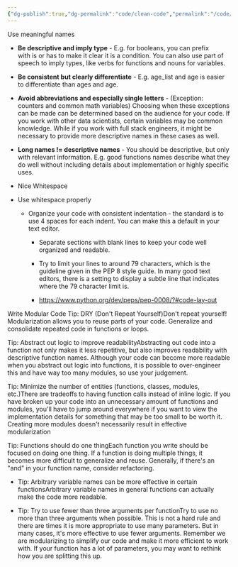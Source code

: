 ```yaml
---
{"dg-publish":true,"dg-permalink":"code/clean-code","permalink":"/code/clean-code/"}
---
```



 Use meaningful names
 - **Be descriptive and imply type** - E.g. for booleans, you can prefix with is or has to make it clear it is a condition. You can also use part of speech to imply types, like verbs for functions and nouns for variables.

 - **Be consistent but clearly differentiate** - E.g. age_list and age is easier to differentiate than ages and age.

 - **Avoid abbreviations and especially single letters** - (Exception: counters and common math variables) Choosing when these exceptions can be made can be determined based on the audience for your code. If you work with other data scientists, certain variables may be common knowledge. While if you work with full stack engineers, it might be necessary to provide more descriptive names in these cases as well.

 - **Long names != descriptive names** - You should be descriptive, but only with relevant information. E.g. good functions names describe what they do well without including details about implementation or highly specific uses.

- Nice Whitespace
 - Use whitespace properly
	 - Organize your code with consistent indentation - the standard is to use 4 spaces for each indent. You can make this a default in your text editor.

		 - Separate sections with blank lines to keep your code well organized and readable.

		 - Try to limit your lines to around 79 characters, which is the guideline given in the PEP 8 style guide. In many good text editors, there is a setting to display a subtle line that indicates where the 79 character limit is.

		 - https://www.python.org/dev/peps/pep-0008/?#code-lay-out

Write Modular Code
Tip: DRY (Don't Repeat Yourself)Don't repeat yourself! Modularization allows you to reuse parts of your code. Generalize and consolidate repeated code in functions or loops.

Tip: Abstract out logic to improve readabilityAbstracting out code into a function not only makes it less repetitive, but also improves readability with descriptive function names. Although your code can become more readable when you abstract out logic into functions, it is possible to over-engineer this and have way too many modules, so use your judgement.

Tip: Minimize the number of entities (functions, classes, modules, etc.)There are tradeoffs to having function calls instead of inline logic. If you have broken up your code into an unnecessary amount of functions and modules, you'll have to jump around everywhere if you want to view the implementation details for something that may be too small to be worth it. Creating more modules doesn't necessarily result in effective modularization

Tip: Functions should do one thingEach function you write should be focused on doing one thing. If a function is doing multiple things, it becomes more difficult to generalize and reuse. Generally, if there's an "and" in your function name, consider refactoring.

- Tip: Arbitrary variable names can be more effective in certain functionsArbitrary variable names in general functions can actually make the code more readable.

- Tip: Try to use fewer than three arguments per functionTry to use no more than three arguments when possible. This is not a hard rule and there are times it is more appropriate to use many parameters. But in many cases, it's more effective to use fewer arguments. Remember we are modularizing to simplify our code and make it more efficient to work with. If your function has a lot of parameters, you may want to rethink how you are splitting this up.
